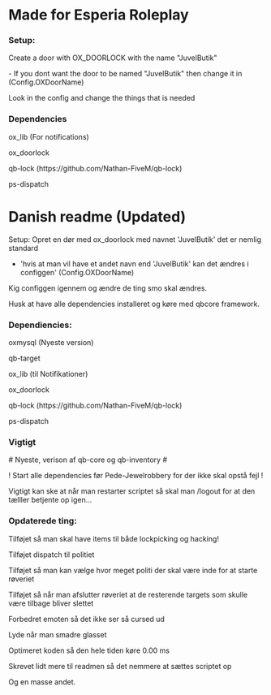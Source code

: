 # Made for Esperia Roleplay

### Setup:
<p>Create a door with OX_DOORLOCK with the name "JuvelButik"</p>
<p>- If you dont want the door to be named "JuvelButik" then change it in (Config.OXDoorName)</p>

<p>Look in the config and change the things that is needed</p>

### Dependencies
<p>ox_lib (For notifications)</p>

<p>ox_doorlock</p>

<p>qb-lock (https://github.com/Nathan-FiveM/qb-lock)</p>

<p>ps-dispatch</p>


# Danish readme (Updated)
Setup:
Opret en dør med ox_doorlock med navnet 'JuvelButik' det er nemlig standard
 - 'hvis at man vil have et andet navn end 'JuvelButik' kan det ændres i configgen' (Config.OXDoorName)

Kig configgen igennem og ændre de ting smo skal ændres.

Husk at have alle dependencies installeret og køre med qbcore framework.

### Dependiencies:
<p>oxmysql (Nyeste version)</p>
<p>qb-target</p>
<p>ox_lib (til Notifikationer)</p>
<p>ox_doorlock</p>
<p>qb-lock (https://github.com/Nathan-FiveM/qb-lock)</p>
<p>ps-dispatch</p>

### Vigtigt
<p># Nyeste, verison af qb-core og qb-inventory #</p>
<p>! Start alle dependencies før Pede-Jewelrobbery for der ikke skal opstå fejl !</p>
<p>Vigtigt kan ske at når man restarter scriptet så skal man /logout for at den tælller betjente op igen...</p>


### Opdaterede ting:
<p>Tilføjet så man skal have items til både lockpicking og hacking!</p>
<p>Tilføjet dispatch til politiet</p>
<p>Tilføjet så man kan vælge hvor meget politi der skal være inde for at starte røveriet</p>
<p>Tilføjet så når man afslutter røveriet at de resterende targets som skulle være tilbage bliver slettet</p>
<p>Forbedret emoten så det ikke ser så cursed ud</p>
<p>Lyde når man smadre glasset</p>
<p>Optimeret koden så den hele tiden køre 0.00 ms</p>
<p>Skrevet lidt mere til readmen så det nemmere at sættes scriptet op</p>
<p>Og en masse andet.</p>

